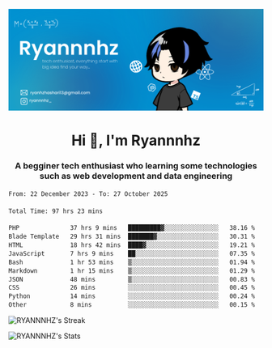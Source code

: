![Banner Tech](RYANNNHZ_20250628_124553_0000.png)

<h1 align="center">Hi 👋, I'm Ryannnhz</h1>
<h3 align="center">A begginer tech enthusiast who learning some technologies such as web development and data engineering</h3>


<!--START_SECTION:waka-->

```txt
From: 22 December 2023 - To: 27 October 2025

Total Time: 97 hrs 23 mins

PHP              37 hrs 9 mins   █████████▓░░░░░░░░░░░░░░░   38.16 %
Blade Template   29 hrs 31 mins  ███████▓░░░░░░░░░░░░░░░░░   30.31 %
HTML             18 hrs 42 mins  ████▓░░░░░░░░░░░░░░░░░░░░   19.21 %
JavaScript       7 hrs 9 mins    ██░░░░░░░░░░░░░░░░░░░░░░░   07.35 %
Bash             1 hr 53 mins    ▒░░░░░░░░░░░░░░░░░░░░░░░░   01.94 %
Markdown         1 hr 15 mins    ▒░░░░░░░░░░░░░░░░░░░░░░░░   01.29 %
JSON             48 mins         ▒░░░░░░░░░░░░░░░░░░░░░░░░   00.83 %
CSS              26 mins         ░░░░░░░░░░░░░░░░░░░░░░░░░   00.45 %
Python           14 mins         ░░░░░░░░░░░░░░░░░░░░░░░░░   00.24 %
Other            8 mins          ░░░░░░░░░░░░░░░░░░░░░░░░░   00.15 %
```

<!--END_SECTION:waka-->

![RYANNNHZ's Streak](https://github-readme-streak-stats.herokuapp.com/?user=RYANNNHZ&theme=react&hide_border=true)

![RYANNNHZ's Stats](https://github-readme-stats.vercel.app/api?username=RYANNNHZ&theme=react&show_icons=true&hide_border=true&count_private=true)